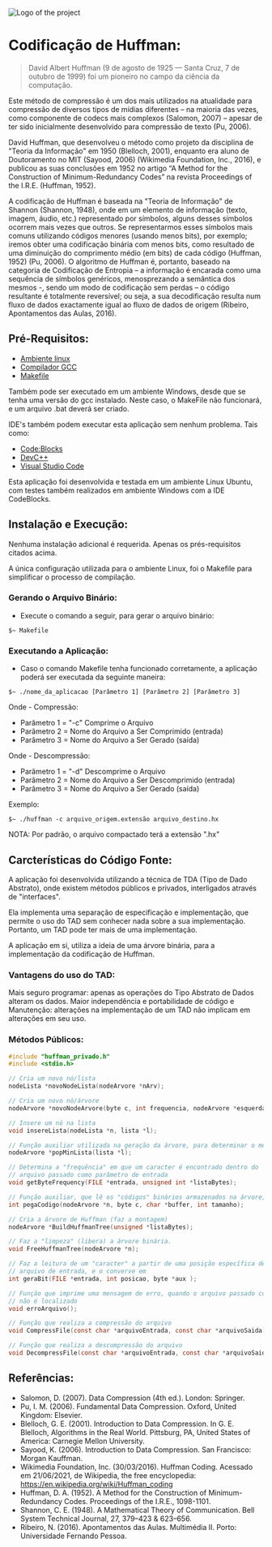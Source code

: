 ![Logo of the project](https://www.huffmancoding.com/wp-content/uploads/2008/12/dah.jpg)

# Codificação de Huffman:
> David Albert Huffman (9 de agosto de 1925 — Santa Cruz, 7 de outubro de 1999) foi um pioneiro no campo da ciência da computação.

Este método de compressão é um dos mais utilizados na atualidade para compressão de diversos tipos de mídias diferentes – na maioria das vezes, como componente de codecs mais complexos (Salomon, 2007) – apesar de ter sido inicialmente desenvolvido para compressão de texto (Pu, 2006).

David Huffman, que desenvolveu o método como projeto da disciplina de "Teoria da Informação" em 1950 (Blelloch, 2001), enquanto era aluno de Doutoramento no MIT (Sayood, 2006) (Wikimedia Foundation, Inc., 2016), e publicou as suas conclusões em 1952 no artigo “A Method for the Construction of Minimum-Redundancy Codes” na revista Proceedings of the I.R.E. (Huffman, 1952).

A codificação de Huffman é baseada na "Teoria de Informação" de Shannon (Shannon, 1948), onde em um elemento de informação (texto, imagem, áudio, etc.) representado por símbolos, alguns desses símbolos ocorrem mais vezes que outros. Se representarmos esses símbolos mais comuns utilizando códigos menores (usando menos bits), por exemplo; iremos obter uma codificação binária com menos bits, como resultado de uma diminuição do comprimento médio (em bits) de cada código (Huffman, 1952) (Pu, 2006). O algoritmo de Huffman é, portanto, baseado na categoria de Codificação de Entropia – a informação é encarada como uma sequência de símbolos genéricos, menosprezando a semântica dos mesmos -, sendo um modo de codificação sem perdas – o código resultante é totalmente reversível; ou seja, a sua decodificação resulta num fluxo de dados exactamente igual ao fluxo de dados de origem (Ribeiro, Apontamentos das Aulas, 2016).

## Pré-Requisitos:
- [Ambiente linux](https://www.linux.org/pages/download/)
- [Compilador GCC](https://gcc.gnu.org/install/index.html)
- [Makefile](https://www.unixmen.com/install-ubuntu-make-on-ubuntu-15-04/)

Também pode ser executado em um ambiente Windows, desde que se tenha uma versão do gcc instalado. Neste caso, o MakeFile não funcionará, e um arquivo .bat deverá ser criado.

IDE's também podem executar esta aplicação sem nenhum problema. Tais como:
- [Code:Blocks](https://www.codeblocks.org/)
- [DevC++](https://sourceforge.net/projects/orwelldevcpp/)
- [Visual Studio Code](https://code.visualstudio.com/)

Esta aplicação foi desenvolvida e testada em um ambiente Linux Ubuntu, com testes também realizados em ambiente Windows com a IDE CodeBlocks.

## Instalação e Execução:

Nenhuma instalação adicional é requerida. Apenas os prés-requisitos citados acima.

A única configuração utilizada para o ambiente Linux, foi o Makefile para simplificar o processo de compilação.

### Gerando o Arquivo Binário:

- Execute o comando a seguir, para gerar o arquivo binário:
```shell
$~ Makefile
```

### Executando a Aplicação:

- Caso o comando Makefile tenha funcionado corretamente, a aplicação poderá ser executada da seguinte maneira:
```shell
$~ ./nome_da_aplicacao [Parâmetro 1] [Parâmetro 2] [Parâmetro 3]
```
Onde - Compressão:
- Parâmetro 1 = "-c" Comprime o Arquivo
- Parâmetro 2 = Nome do Arquivo a Ser Comprimido (entrada)
- Parâmetro 3 = Nome do Arquivo a Ser Gerado (saída)

Onde - Descompressão:
- Parâmetro 1 = "-d" Descomprime o Arquivo
- Parâmetro 2 = Nome do Arquivo a Ser Descomprimido (entrada)
- Parâmetro 3 = Nome do Arquivo a Ser Gerado (saída)

Exemplo:
```shell
$~ ./huffman -c arquivo_origem.extensão arquivo_destino.hx
```

NOTA: Por padrão, o arquivo compactado terá a extensão ".hx"

## Carcterísticas do Código Fonte:

A aplicação foi desenvolvida utilizando a técnica de TDA (Tipo de Dado Abstrato), onde existem métodos públicos e privados, interligados através de "interfaces".

Ela implementa uma separação de especificação e implementação, que permite o uso do TAD sem conhecer nada sobre a sua implementação. Portanto, um TAD pode ter mais de uma implementação.

A aplicação em si, utiliza a ideia de uma árvore binária, para a implementação da codificação de Huffman.

### Vantagens do uso do TAD:

Mais seguro programar: apenas as operações do Tipo Abstrato de Dados alteram os dados. 
Maior independência e portabilidade de código e Manutenção: alterações na implementação de um TAD não implicam em alterações em seu uso.

### Métodos Públicos:

```c
#include "huffman_privado.h"
#include <stdio.h>

// Cria um novo nó/lista
nodeLista *novoNodeLista(nodeArvore *nArv);

// Cria um novo nó/árvore
nodeArvore *novoNodeArvore(byte c, int frequencia, nodeArvore *esquerda, nodeArvore *direita);

// Insere um nó na lista
void insereLista(nodeLista *n, lista *l);

// Função auxiliar utilizada na geração da árvore, para determinar o menor valor de cada nó
nodeArvore *popMinLista(lista *l);

// Determina a "frequência" em que um caracter é encontrado dentro do 
// arquivo passado como parâmetro de entrada
void getByteFrequency(FILE *entrada, unsigned int *listaBytes);

// Função auxiliar, que lê os "códigos" binários armazenados na árvore, antes da gravação em arquivo
int pegaCodigo(nodeArvore *n, byte c, char *buffer, int tamanho);

// Cria a árvore de Huffman (faz a montagem)
nodeArvore *BuildHuffmanTree(unsigned *listaBytes);

// Faz a "limpeza" (libera) a árvore binária.
void FreeHuffmanTree(nodeArvore *n);

// Faz a leitura de um "caracter" a partir de uma posição específica de um
// arquivo de entrada, e o converve em  
int geraBit(FILE *entrada, int posicao, byte *aux );

// Função que imprime uma mensagem de erro, quando o arquivo passado como parâmetro,
// não é localizado 
void erroArquivo();

// Função que realiza a compressão do arquivo
void CompressFile(const char *arquivoEntrada, const char *arquivoSaida);

// Função que realiza a descompressão do arquivo
void DecompressFile(const char *arquivoEntrada, const char *arquivoSaida);
```

## Referências:
- Salomon, D. (2007). Data Compression (4th ed.). London: Springer.
- Pu, I. M. (2006). Fundamental Data Compression. Oxford, United Kingdom: Elsevier.
- Blelloch, G. E. (2001). Introduction to Data Compression. In G. E. Blelloch, Algorithms in the Real World. Pittsburg, PA, United States of America: Carnegie Mellon University.
- Sayood, K. (2006). Introduction to Data Compression. San Francisco: Morgan Kauffman.
- Wikimedia Foundation, Inc. (30/03/2016). Huffman Coding. Acessado em 21/06/2021, de Wikipedia, the free encyclopedia: https://en.wikipedia.org/wiki/Huffman_coding
- Huffman, D. A. (1952). A Method for the Construction of Minimum-Redundancy Codes. Proceedings of the I.R.E., 1098-1101.
- Shannon, C. E. (1948). A Mathematical Theory of Communication. Bell System Technical Journal, 27, 379–423 & 623–656.
- Ribeiro, N. (2016). Apontamentos das Aulas. Multimédia II. Porto: Universidade Fernando Pessoa.
